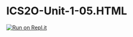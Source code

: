# ICS2O-Unit-1-05.HTML



[![Run on Repl.it](https://repl.it/badge/github/<Brayden-Blank>/<ICS2O-Unit-1-05.HTML>)](https://repl.it/github/<Brayden-Blank>/<ICS2O-Unit-1-05.HTML>)
